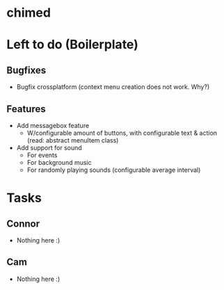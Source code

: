 chimed
======

# Left to do (Boilerplate)
## Bugfixes

- Bugfix crossplatform (context menu creation does not work. Why?)

## Features
- Add messagebox feature
  - W/configurable amount of buttons, with configurable text & action (read: abstract menuItem class)
- Add support for sound
  - For events
  - For background music
  - For randomly playing sounds (configurable average interval)

# Tasks
## Connor
- Nothing here :)

## Cam
- Nothing here :)
